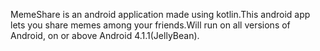 MemeShare is an android application made using kotlin.This android app lets you share memes among your friends.Will run on all versions of Android, on or above Android 4.1.1(JellyBean).
